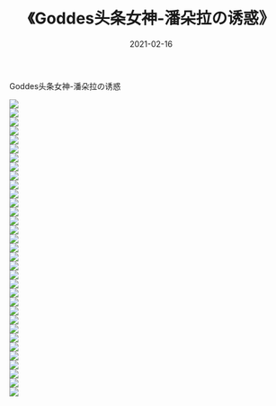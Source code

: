 ﻿---
layout: post
title:  《Goddes头条女神-潘朵拉の诱惑》
date:   2021-02-16
img: http://img.660000.xyz/Sharelink/网络美图/2021/Goddes头条女神-潘朵拉の诱惑/000.jpg
categories: [美女, 清纯, 唯美]
---

Goddes头条女神-潘朵拉の诱惑

  ![](http://img.660000.xyz/Sharelink/网络美图/2021/Goddes头条女神-潘朵拉の诱惑/001.jpg) <br> ![](http://img.660000.xyz/Sharelink/网络美图/2021/Goddes头条女神-潘朵拉の诱惑/002.jpg) <br> ![](http://img.660000.xyz/Sharelink/网络美图/2021/Goddes头条女神-潘朵拉の诱惑/003.jpg) <br> ![](http://img.660000.xyz/Sharelink/网络美图/2021/Goddes头条女神-潘朵拉の诱惑/004.jpg) <br> ![](http://img.660000.xyz/Sharelink/网络美图/2021/Goddes头条女神-潘朵拉の诱惑/005.jpg) <br> ![](http://img.660000.xyz/Sharelink/网络美图/2021/Goddes头条女神-潘朵拉の诱惑/006.jpg) <br> ![](http://img.660000.xyz/Sharelink/网络美图/2021/Goddes头条女神-潘朵拉の诱惑/007.jpg) <br> ![](http://img.660000.xyz/Sharelink/网络美图/2021/Goddes头条女神-潘朵拉の诱惑/008.jpg) <br> ![](http://img.660000.xyz/Sharelink/网络美图/2021/Goddes头条女神-潘朵拉の诱惑/009.jpg) <br> ![](http://img.660000.xyz/Sharelink/网络美图/2021/Goddes头条女神-潘朵拉の诱惑/010.jpg) <br> ![](http://img.660000.xyz/Sharelink/网络美图/2021/Goddes头条女神-潘朵拉の诱惑/011.jpg) <br> ![](http://img.660000.xyz/Sharelink/网络美图/2021/Goddes头条女神-潘朵拉の诱惑/012.jpg) <br> ![](http://img.660000.xyz/Sharelink/网络美图/2021/Goddes头条女神-潘朵拉の诱惑/013.jpg) <br> ![](http://img.660000.xyz/Sharelink/网络美图/2021/Goddes头条女神-潘朵拉の诱惑/014.jpg) <br> ![](http://img.660000.xyz/Sharelink/网络美图/2021/Goddes头条女神-潘朵拉の诱惑/015.jpg) <br> ![](http://img.660000.xyz/Sharelink/网络美图/2021/Goddes头条女神-潘朵拉の诱惑/016.jpg) <br> ![](http://img.660000.xyz/Sharelink/网络美图/2021/Goddes头条女神-潘朵拉の诱惑/017.jpg) <br> ![](http://img.660000.xyz/Sharelink/网络美图/2021/Goddes头条女神-潘朵拉の诱惑/018.jpg) <br> ![](http://img.660000.xyz/Sharelink/网络美图/2021/Goddes头条女神-潘朵拉の诱惑/019.jpg) <br> ![](http://img.660000.xyz/Sharelink/网络美图/2021/Goddes头条女神-潘朵拉の诱惑/020.jpg) <br> ![](http://img.660000.xyz/Sharelink/网络美图/2021/Goddes头条女神-潘朵拉の诱惑/021.jpg) <br> ![](http://img.660000.xyz/Sharelink/网络美图/2021/Goddes头条女神-潘朵拉の诱惑/022.jpg) <br> ![](http://img.660000.xyz/Sharelink/网络美图/2021/Goddes头条女神-潘朵拉の诱惑/023.jpg) <br> ![](http://img.660000.xyz/Sharelink/网络美图/2021/Goddes头条女神-潘朵拉の诱惑/024.jpg) <br> ![](http://img.660000.xyz/Sharelink/网络美图/2021/Goddes头条女神-潘朵拉の诱惑/025.jpg) <br> ![](http://img.660000.xyz/Sharelink/网络美图/2021/Goddes头条女神-潘朵拉の诱惑/026.jpg) <br> ![](http://img.660000.xyz/Sharelink/网络美图/2021/Goddes头条女神-潘朵拉の诱惑/027.jpg) <br> ![](http://img.660000.xyz/Sharelink/网络美图/2021/Goddes头条女神-潘朵拉の诱惑/028.jpg) <br> ![](http://img.660000.xyz/Sharelink/网络美图/2021/Goddes头条女神-潘朵拉の诱惑/029.jpg) <br> ![](http://img.660000.xyz/Sharelink/网络美图/2021/Goddes头条女神-潘朵拉の诱惑/030.jpg) <br> ![](http://img.660000.xyz/Sharelink/网络美图/2021/Goddes头条女神-潘朵拉の诱惑/031.jpg) <br> ![](http://img.660000.xyz/Sharelink/网络美图/2021/Goddes头条女神-潘朵拉の诱惑/032.jpg) <br> ![](http://img.660000.xyz/Sharelink/网络美图/2021/Goddes头条女神-潘朵拉の诱惑/033.jpg) <br>